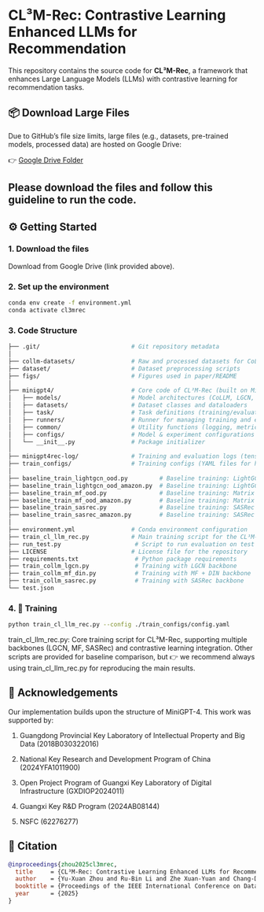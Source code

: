 # CL³M-Rec: Contrastive Learning Enhanced LLMs for Recommendation

This repository contains the source code for **CL³M-Rec**, a framework that enhances Large Language Models (LLMs) with contrastive learning for recommendation tasks.

## 📦 Download Large Files
Due to GitHub’s file size limits, large files (e.g., datasets, pre-trained models, processed data) are hosted on Google Drive:

👉 [Google Drive Folder](https://drive.google.com/drive/folders/1dfe2gw2L1ltcK0ogbGejtueFGDJG24cO?dmr=1&ec=wgc-drive-hero-goto)

Please download the files and follow this guideline to run the code.
---

## ⚙️ Getting Started

### 1. Download the files
Download from Google Drive (link provided above).

### 2. Set up the environment
```bash
conda env create -f environment.yml
conda activate cl3mrec
```

### 3. Code Structure
```bash
├── .git/                          # Git repository metadata
│
├── collm-datasets/                # Raw and processed datasets for CoLLM-Rec
├── dataset/                       # Dataset preprocessing scripts
├── figs/                          # Figures used in paper/README
│
├── minigpt4/                      # Core code of CL³M-Rec (built on MiniGPT-4)
│   ├── models/                    # Model architectures (CoLLM, LGCN, MF, SASRec)
│   ├── datasets/                  # Dataset classes and dataloaders
│   ├── task/                      # Task definitions (training/evaluation workflows)
│   ├── runners/                   # Runner for managing training and evaluation
│   ├── common/                    # Utility functions (logging, metrics, helpers)
│   ├── configs/                   # Model & experiment configurations
│   └── __init__.py                # Package initializer
│
├── minigpt4rec-log/               # Training and evaluation logs (tensorboard, checkpoints)
├── train_configs/                 # Training configs (YAML files for hyperparameters)
│
├── baseline_train_lightgcn_ood.py         # Baseline training: LightGCN (out-of-domain)
├── baseline_train_lightgcn_ood_amazon.py  # Baseline training: LightGCN (Amazon dataset OOD)
├── baseline_train_mf_ood.py               # Baseline training: Matrix Factorization (OOD)
├── baseline_train_mf_ood_amazon.py        # Baseline training: Matrix Factorization (Amazon OOD)
├── baseline_train_sasrec.py               # Baseline training: SASRec
├── baseline_train_sasrec_amazon.py        # Baseline training: SASRec (Amazon dataset)
│
├── environment.yml                # Conda environment configuration
├── train_cl_llm_rec.py            # Main training script for the CL³M-Rec model
├── run_test.py                     # Script to run evaluation on test sets
├── LICENSE                        # License file for the repository
├── requirements.txt                # Python package requirements
├── train_collm_lgcn.py             # Training with LGCN backbone
├── train_collm_mf_din.py           # Training with MF + DIN backbone
├── train_collm_sasrec.py           # Training with SASRec backbone
└── test.json
```
### 4. 🚀 Training
```bash
python train_cl_llm_rec.py --config ./train_configs/config.yaml
```
train_cl_llm_rec.py: Core training script for CL³M-Rec, supporting multiple backbones (LGCN, MF, SASRec) and contrastive learning integration.
Other scripts are provided for baseline comparison, but 👉 we recommend always using train_cl_llm_rec.py for reproducing the main results.

## 🙌 Acknowledgements
Our implementation builds upon the structure of MiniGPT-4.
This work was supported by:

1. Guangdong Provincial Key Laboratory of Intellectual Property and Big Data (2018B030322016)

2. National Key Research and Development Program of China (2024YFA1011900)

3. Open Project Program of Guangxi Key Laboratory of Digital Infrastructure (GXDIOP2024011)

4. Guangxi Key R&D Program (2024AB08144)

5. NSFC (62276277)

## 📑 Citation
```bibtex
@inproceedings{zhou2025cl3mrec,
  title     = {CL³M-Rec: Contrastive Learning Enhanced LLMs for Recommendation},
  author    = {Yu-Xuan Zhou and Ru-Bin Li and Zhe Xuan-Yuan and Chang-Dong Wang and Pei-Yuan Lai},
  booktitle = {Proceedings of the IEEE International Conference on Data Mining (ICDM)},
  year      = {2025}
}
```
